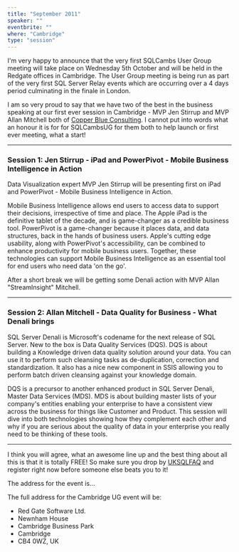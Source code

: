 ```yaml
---
title: "September 2011"
speaker: ""
eventbrite: ""
where: "Cambridge"
type: "session"
---
```


I'm very happy to announce that the very first SQLCambs User Group meeting will take place on Wednesday 5th October and will be held in the Redgate offices in Cambridge. The User Group meeting is being run as part of the very first SQL Server Relay events which are occurring over a 4 days period culminating in the finale in London.

I am so very proud to say that we have two of the best in the business speaking at our first ever session in Cambridge - MVP Jen Stirrup and MVP Allan Mitchell both of [Copper Blue Consulting](http://www.copperblueconsulting.com/). I cannot put into words what an honour it is for for SQLCambsUG for them both to help launch or first ever meeting, what a start!
___

### Session 1: Jen Stirrup - iPad and PowerPivot - Mobile Business Intelligence in Action
Data Visualization expert MVP Jen Stirrup will be presenting first on iPad and PowerPivot - Mobile Business Intelligence in Action.

Mobile Business Intelligence allows end users to access data to support their decisions, irrespective of time and place. The Apple iPad is the definitive tablet of the decade, and is game-changer as a credible business tool. PowerPivot is a game-changer because it places data, and data structures, back in the hands of business users. Apple's cutting edge usability, along with PowerPivot's accessibility, can be combined to enhance productivity for mobile business users. Together, these technologies can support Mobile Business Intelligence as an essential tool for end users who need data 'on the go'.

After a short break we will be getting some Denali action with MVP Allan "StreamInsight" Mitchell.
___

### Session 2: Allan Mitchell - Data Quality for Business - What Denali brings

SQL Server Denali is Microsoft's codename for the next release of SQL Server.  New to the box is Data Quality Services (DQS).  DQS is about building a Knowledge driven data quality solution around your data.  You can use it to perform such cleansing tasks as de-duplication, correction and standardization.  It also has a nice new component in SSIS allowing you to perform batch driven cleansing against your knowledge domain.

DQS is a precursor to another enhanced product in SQL Server Denali, Master Data Services (MDS).  MDS is about building master lists of your company's entities enabling your enterprise to have a consistent view across the business for things like Customer and Product.
This session will dive into both technologies showing how they complement each other and why if you are serious about the quality of data in your enterprise you really need to be thinking of these tools.
___

I think you will agree, what an awesome line up and the best thing about all this is that it is totally FREE! So make sure you drop by [UKSQLFAQ](http://sqlserverfaq.com/default.aspx?item=eventedit&itemid=326) and register right now before someone else beats you to it!

The address for the event is...

The full address for the Cambridge UG event will be:

* Red Gate Software Ltd.
* Newnham House
* Cambridge Business Park
* Cambridge
* CB4 0WZ, UK